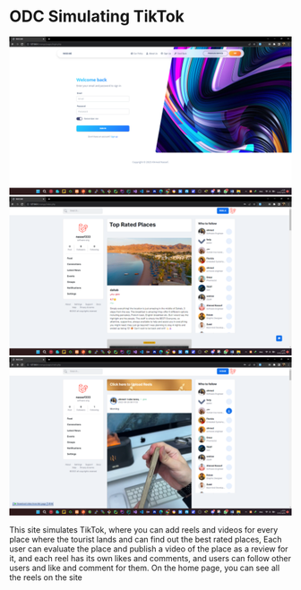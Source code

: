 
# ODC Simulating TikTok

<p align="center">
<img alt="dashboard" src="https://github.com/nassef333/ODC/blob/main/Screenshot%20(181).png">
<img alt="dashboard" src="https://github.com/nassef333/ODC/blob/main/Screenshot%20(182).png">
<img alt="dashboard" src="https://github.com/nassef333/ODC/blob/main/Screenshot%20(184).png">
</p>

This site simulates TikTok, where you can add reels and videos for every place where the tourist lands
and can find out  the  best  rated  places,  Each user can  evaluate the place and publish a video of the 
place  as  a  review  for  it,  and  each  reel has its own likes and comments, and users can follow other 
users  and  like  and  comment  for  them. On  the  home  page,  you  can  see  all the  reels on the site 
